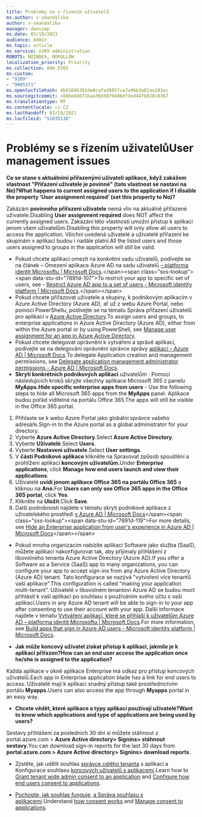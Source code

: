 ```yaml
---
title: Problémy se s řízením uživatelů
ms.author: v-smandalika
author: v-smandalika
manager: dansimp
ms.date: 03/19/2021
audience: Admin
ms.topic: article
ms.service: o365-administration
ROBOTS: NOINDEX, NOFOLLOW
localization_priority: Priority
ms.collection: Adm_O365
ms.custom:
- "9209"
- "9005371"
ms.openlocfilehash: 4b61686381de0cafa38857ca7a96b3a81aa191ec
ms.sourcegitcommit: c08bed4071baa3bb5879496df3ed44fb828c8367
ms.translationtype: MT
ms.contentlocale: cs-CZ
ms.lasthandoff: 03/19/2021
ms.locfileid: "51035138"
---
```

# <a name="user-management-issues"></a><span data-ttu-id="7891d-102">Problémy se s řízením uživatelů</span><span class="sxs-lookup"><span data-stu-id="7891d-102">User management issues</span></span>

<span data-ttu-id="7891d-103">**Co se stane s aktuálními přiřazenými uživateli aplikace, když zakážem vlastnost "Přiřazení uživatele je povinné" (tato vlastnost se nastaví na Ne)?**</span><span class="sxs-lookup"><span data-stu-id="7891d-103">**What happens to current assigned users to the application if I disable the property ‘User assignment required’ (set this property to No)?**</span></span>

<span data-ttu-id="7891d-104">Zakázání **povinného přiřazení uživatele** nemá vliv na aktuálně přiřazené uživatele.</span><span class="sxs-lookup"><span data-stu-id="7891d-104">Disabling **User assignment required** does NOT affect the currently assigned users.</span></span> <span data-ttu-id="7891d-105">Zakázání této vlastnosti umožní přístup k aplikaci jenom všem uživatelům.</span><span class="sxs-lookup"><span data-stu-id="7891d-105">Disabling this property will only allow all users to access the application.</span></span> <span data-ttu-id="7891d-106">Všichni uvedená uživatelé a uživatelé přiřazení ke skupinám v aplikaci budou i nadále platní.</span><span class="sxs-lookup"><span data-stu-id="7891d-106">All the listed users and those users assigned to groups in the application will still be valid.</span></span>

- <span data-ttu-id="7891d-107">Pokud chcete aplikaci omezit na konkrétní sadu uživatelů, podívejte se na článek – Omezení aplikace Azure AD na sadu uživatelů [– platforma identit Microsoftu | Microsoft Docs](https://docs.microsoft.com/azure/active-directory/develop/howto-restrict-your-app-to-a-set-of-users#:~:text=Select%20the%20application%20you%20want%2cand%20set%20it%20to%20Yes.).</span><span class="sxs-lookup"><span data-stu-id="7891d-107">To restrict your app to specific set of users, see - [Restrict Azure AD app to a set of users - Microsoft identity platform | Microsoft Docs](https://docs.microsoft.com/azure/active-directory/develop/howto-restrict-your-app-to-a-set-of-users#:~:text=Select%20the%20application%20you%20want%2cand%20set%20it%20to%20Yes.).</span></span>
- <span data-ttu-id="7891d-108">Pokud chcete přiřazovat uživatele a skupiny, k podnikovým aplikacím v Azure Active Directory (Azure AD), ať už z webu Azure Portal, nebo pomocí PowerShellu, podívejte se na tématu Správa přiřazení uživatelů pro aplikaci v [Azure Active Directory](https://docs.microsoft.com/azure/active-directory/manage-apps/assign-user-or-group-access-portal).</span><span class="sxs-lookup"><span data-stu-id="7891d-108">To assign users and groups, to enterprise applications in Azure Active Directory (Azure AD), either from within the Azure portal or by using PowerShell, see [Manage user assignment for an app in Azure Active Directory](https://docs.microsoft.com/azure/active-directory/manage-apps/assign-user-or-group-access-portal).</span></span>
- <span data-ttu-id="7891d-109">Pokud chcete delegovat oprávnění k vytváření a správě aplikací, podívejte se na delegování oprávnění správce správy [aplikací – Azure AD | Microsoft Docs](https://docs.microsoft.com/azure/active-directory/roles/delegate-app-roles).</span><span class="sxs-lookup"><span data-stu-id="7891d-109">To delegate Application creation and management permissions, see [Delegate application management administrator permissions - Azure AD | Microsoft Docs](https://docs.microsoft.com/azure/active-directory/roles/delegate-app-roles).</span></span>
- <span data-ttu-id="7891d-110">**Skrytí konkrétních podnikových aplikací** uživatelům : Pomocí následujících kroků skryjte všechny aplikace Microsoft 365 z panelu **MyApps.**</span><span class="sxs-lookup"><span data-stu-id="7891d-110">**Hide specific enterprise apps from users** - Use the following steps to hide all Microsoft 365 apps from the **MyApps** panel.</span></span> <span data-ttu-id="7891d-111">Aplikace budou pořád viditelné na portálu Office 365.</span><span class="sxs-lookup"><span data-stu-id="7891d-111">The apps will still be visible in the Office 365 portal.</span></span>

 1. <span data-ttu-id="7891d-112">Přihlaste se k webu Azure Portal jako globální správce vašeho adresáře.</span><span class="sxs-lookup"><span data-stu-id="7891d-112">Sign-in to the Azure portal as a global administrator for your directory.</span></span> 
 2. <span data-ttu-id="7891d-113">Vyberte **Azure Active Directory**.</span><span class="sxs-lookup"><span data-stu-id="7891d-113">Select **Azure Active Directory**.</span></span> 
 3. <span data-ttu-id="7891d-114">Vyberte **Uživatelé**.</span><span class="sxs-lookup"><span data-stu-id="7891d-114">Select **Users**.</span></span> 
 4. <span data-ttu-id="7891d-115">Vyberte **Nastavení uživatele**.</span><span class="sxs-lookup"><span data-stu-id="7891d-115">Select **User settings**.</span></span> 
 5. <span data-ttu-id="7891d-116">V **části Podnikové aplikace** klikněte na Spravovat způsob spouštění a prohlížení aplikací **koncovým uživatelům.**</span><span class="sxs-lookup"><span data-stu-id="7891d-116">Under **Enterprise applications**, click **Manage how end users launch and view their applications**.</span></span> 
 6. <span data-ttu-id="7891d-117">Uživatelé **uvidí jenom aplikace Office 365 na portálu Office 365** a kliknou na **Ano.**</span><span class="sxs-lookup"><span data-stu-id="7891d-117">For **Users can only see Office 365 apps in the Office 365 portal**, click **Yes**.</span></span> 
 7. <span data-ttu-id="7891d-118">Klikněte na **Uložit**.</span><span class="sxs-lookup"><span data-stu-id="7891d-118">Click **Save**.</span></span> 
 8. <span data-ttu-id="7891d-119">Další podrobnosti najdete v tématu skrytí podnikové aplikace z uživatelského prostředí [v Azure AD | Microsoft Docs](https://docs.microsoft.com/azure/active-directory/manage-apps/hide-application-from-user-portal#:~:text=%20Hide%20an%20application%20from%20the%20end%20user,6%20Click%20Properties.%207%20Click%20Save.%20See%20More.)</span><span class="sxs-lookup"><span data-stu-id="7891d-119">For more details, see [Hide an Enterprise application from user's experience in Azure AD | Microsoft Docs](https://docs.microsoft.com/azure/active-directory/manage-apps/hide-application-from-user-portal#:~:text=%20Hide%20an%20application%20from%20the%20end%20user,6%20Click%20Properties.%207%20Click%20Save.%20See%20More.)</span></span>

- <span data-ttu-id="7891d-120">Pokud mnoha organizacím nabízíte aplikaci Software jako služba (SaaS), můžete aplikaci nakonfigurovat tak, aby přijímaly přihlášení z libovolného tenanta Azure Active Directory (Azure AD).</span><span class="sxs-lookup"><span data-stu-id="7891d-120">If you offer a Software as a Service (SaaS) app to many organizations, you can configure your app to accept sign-ins from any Azure Active Directory (Azure AD) tenant.</span></span> <span data-ttu-id="7891d-121">Tato konfigurace se nazývá "vytvoření více tenantů vaší aplikace".</span><span class="sxs-lookup"><span data-stu-id="7891d-121">This configuration is called "making your application multi-tenant".</span></span> <span data-ttu-id="7891d-122">Uživatelé v libovolném tenantovi Azure AD se budou moct přihlásit k vaší aplikaci po souhlasu s používáním svého účtu s vaší aplikací.</span><span class="sxs-lookup"><span data-stu-id="7891d-122">Users in any Azure AD tenant will be able to sign-in to your app after consenting to use their account with your app.</span></span> <span data-ttu-id="7891d-123">Další informace najdete v tématu [Vytváření aplikací, které se přihlaší k uživatelům Azure AD – platforma identit Microsoftu | Microsoft Docs](https://docs.microsoft.com/azure/active-directory/develop/howto-convert-app-to-be-multi-tenant).</span><span class="sxs-lookup"><span data-stu-id="7891d-123">For more information, see [Build apps that sign in Azure AD users - Microsoft identity platform | Microsoft Docs](https://docs.microsoft.com/azure/active-directory/develop/howto-convert-app-to-be-multi-tenant).</span></span>

- <span data-ttu-id="7891d-124">**Jak může koncový uživatel získat přístup k aplikaci, jakmile je k aplikaci přiřazen?**</span><span class="sxs-lookup"><span data-stu-id="7891d-124">**How can an end user access the application once he/she is assigned to the application?**</span></span>

<span data-ttu-id="7891d-125">Každá aplikace v okně aplikace Enterprise má odkaz pro přístup koncových uživatelů.</span><span class="sxs-lookup"><span data-stu-id="7891d-125">Each app in Enterprise application blade has a link for end users to access.</span></span> <span data-ttu-id="7891d-126">Uživatelé mají k aplikaci snadný přístup také prostřednictvím portálu **Myapps.**</span><span class="sxs-lookup"><span data-stu-id="7891d-126">Users can also access the app through **Myapps** portal in an easy way.</span></span>

- <span data-ttu-id="7891d-127">**Chcete vědět, které aplikace a typy aplikací používají uživatelé?**</span><span class="sxs-lookup"><span data-stu-id="7891d-127">**Want to know which applications and type of applications are being used by users?**</span></span>

<span data-ttu-id="7891d-128">Sestavy přihlášení za posledních 30 dní si můžete stáhnout z portal.azure.com > **Azure Active directory> Signins> stáhnout sestavy.**</span><span class="sxs-lookup"><span data-stu-id="7891d-128">You can download sign-in reports for the last 30 days from **portal.azure.com > Azure Active directory> Signins> download reports**.</span></span>

- <span data-ttu-id="7891d-129">Zjistěte, jak udělit souhlas [správce celého tenanta](https://docs.microsoft.com/azure/active-directory/manage-apps/grant-admin-consent) s aplikací a Konfigurace souhlasu [koncových uživatelů s aplikacemi](https://docs.microsoft.com/azure/active-directory/manage-apps/configure-user-consent).</span><span class="sxs-lookup"><span data-stu-id="7891d-129">Learn how to [Grant tenant wide admin consent to an application](https://docs.microsoft.com/azure/active-directory/manage-apps/grant-admin-consent) and [Configure how end users consent to applications](https://docs.microsoft.com/azure/active-directory/manage-apps/configure-user-consent).</span></span>

- <span data-ttu-id="7891d-130">[Pochopte, jak souhlas funguje,](https://docs.microsoft.com/azure/active-directory/develop/v2-permissions-and-consent) [a Správa souhlasu s aplikacemi](https://docs.microsoft.com/azure/active-directory/manage-apps/manage-consent-requests).</span><span class="sxs-lookup"><span data-stu-id="7891d-130">Understand [how consent works](https://docs.microsoft.com/azure/active-directory/develop/v2-permissions-and-consent) and [Manage consent to applications](https://docs.microsoft.com/azure/active-directory/manage-apps/manage-consent-requests).</span></span>


